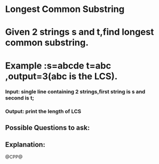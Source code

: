 # Longest Common Substring
# Given 2 strings s and t,find longest common substring.
# Example :s=abcde t=abc ,output=3(abc is the LCS).
### Input: single line containing 2 strings,first string is s and second is t;
### Output: print the length of LCS

## Possible Questions to ask:

## Explanation:

@CPP@
